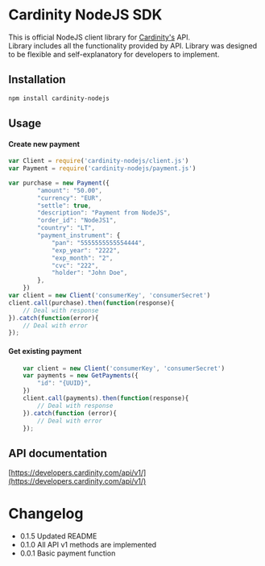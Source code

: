 # Cardinity NodeJS SDK
This is official NodeJS client library for [Cardinity's](https://developers.cardinity.com/api/v1/) API.  
Library includes all the functionality provided by API. Library was designed to be flexible and self-explanatory for developers to implement.

## Installation

```sh
npm install cardinity-nodejs
```

## Usage

#### Create new payment

```javascript
var Client = require('cardinity-nodejs/client.js')
var Payment = require('cardinity-nodejs/payment.js')

var purchase = new Payment({
        "amount": "50.00",
        "currency": "EUR",
        "settle": true,
        "description": "Payment from NodeJS",
        "order_id": "NodeJS1",
        "country": "LT",
        "payment_instrument": {
            "pan": "5555555555554444",
            "exp_year": "2222",
            "exp_month": "2",
            "cvc": "222",
            "holder": "John Doe",
        },
    })
var client = new Client('consumerKey', 'consumerSecret')
client.call(purchase).then(function(response){
    // Deal with response
}).catch(function(error){
    // Deal with error
});
```

#### Get existing payment
```javascript
    var client = new Client('consumerKey', 'consumerSecret')
    var payments = new GetPayments({
        "id": "{UUID}",
    })
    client.call(payments).then(function(response){
        // Deal with response
    }).catch(function (error){
        // Deal with error
    });
```

## API documentation
[https://developers.cardinity.com/api/v1/](https://developers.cardinity.com/api/v1/)

# Changelog

- 0.1.5 Updated README
- 0.1.0 All API v1 methods are implemented
- 0.0.1 Basic payment function